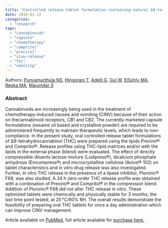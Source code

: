 ```yaml
---
title: "Controlled release tablet formulation containing natural Δ9-tetrahydrocannabinol."
date: 2016-01-12
categories: 
  - "research"
tags: 
  - "cannabinoids"
  - "capsule"
  - "chemotherapy"
  - "compritol"
  - "precirol"
  - "slow-release"
  - "thc"
  - "vomiting"
---
```


Authors: [Punyamurthula NS](http://www.ncbi.nlm.nih.gov/pubmed/?term=Punyamurthula%20NS%5BAuthor%5D&cauthor=true&cauthor_uid=26585693), [Hingorani T](http://www.ncbi.nlm.nih.gov/pubmed/?term=Hingorani%20T%5BAuthor%5D&cauthor=true&cauthor_uid=26585693), [Adelli G](http://www.ncbi.nlm.nih.gov/pubmed/?term=Adelli%20G%5BAuthor%5D&cauthor=true&cauthor_uid=26585693), [Gul W](http://www.ncbi.nlm.nih.gov/pubmed/?term=Gul%20W%5BAuthor%5D&cauthor=true&cauthor_uid=26585693), [ElSohly MA](http://www.ncbi.nlm.nih.gov/pubmed/?term=ElSohly%20MA%5BAuthor%5D&cauthor=true&cauthor_uid=26585693), [Repka MA](http://www.ncbi.nlm.nih.gov/pubmed/?term=Repka%20MA%5BAuthor%5D&cauthor=true&cauthor_uid=26585693), [Majumdar S](http://www.ncbi.nlm.nih.gov/pubmed/?term=Majumdar%20S%5BAuthor%5D&cauthor=true&cauthor_uid=26585693)

### Abstract

Cannabinoids are increasingly being used in the treatment of chemotherapy-induced nausea and vomiting (CINV) because of their action on thecannabinoid receptors, CB1 and CB2. The currently marketed capsule formulations (sesame oil based and crystalline powder) are required to be administered frequently to maintain therapeutic levels, which leads to non-compliance. In the present study, oral controlled release tablet formulations of Δ9\-tetrahydrocannabinol (THC) were prepared using the lipids Precirol® and Compritol®. Release profiles using THC-lipid matrices and/or with the lipids in the external phase (blend) were evaluated. The effect of directly compressible diluents lactose mixture (Ludipress®), dicalcium phosphate anhydrous (Emcompress®) and microcrystalline cellulose (Avicel® 102) on tablet characteristics and in vitro drug release was also investigated. Further, in vitro THC release in the presence of a lipase inhibitor, Pluronic® F68, was also studied. A 24 h zero-order THC release profile was obtained with a combination of Precirol® and Compritol® in the compression blend. Addition of Pluronic® F68 did not alter THC release in vitro. These optimized tablets were chemically and physically stable for 3 months, the last time point tested, at 25 °C/60% RH. The overall results demonstrate the feasibility of preparing oral THC tablets for once a day administration which can improve CINV management.

Article available on [PubMed](http://www.ncbi.nlm.nih.gov/pubmed/26585693), full article available for [purchase here.](http://www.tandfonline.com/doi/abs/10.3109/03639045.2015.1118490?journalCode=iddi20)
